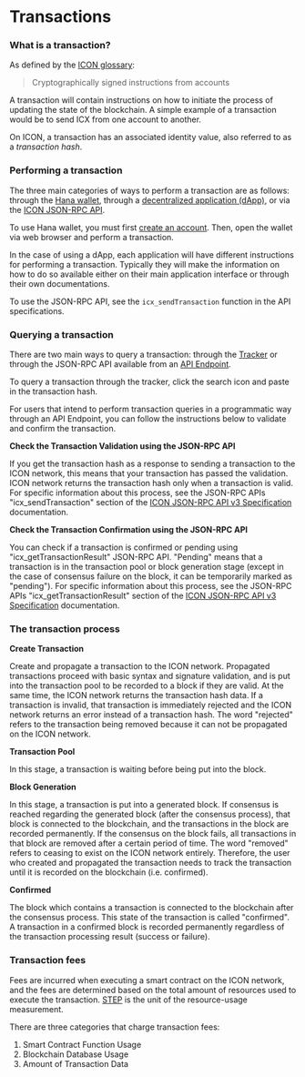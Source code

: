 # Transactions

### What is a transaction?

As defined by the [ICON glossary](https://icon.community/glossary/transaction/):

> Cryptographically signed instructions from accounts

A transaction will contain instructions on how to initiate the process of updating the state of the blockchain. A simple example of a transaction would be to send ICX from one account to another.

On ICON, a transaction has an associated identity value, also referred to as a _transaction hash_.

### Performing a transaction

The three main categories of ways to perform a transaction are as follows: through the [Hana wallet](https://chrome.google.com/webstore/detail/hana/jfdlamikmbghhapbgfoogdffldioobgl/related), through a [decentralized application (dApp)](../../projects/decentralized-applications-dapps.md), or via the [ICON JSON-RPC API](../../icon-stack/client-apis/).

To use Hana wallet, you must first [create an account](accounts.md#creating-an-account). Then, open the wallet via web browser and perform a transaction.

In the case of using a dApp, each application will have different instructions for performing a transaction. Typically they will make the information on how to do so available either on their main application interface or through their own documentations.

To use the JSON-RPC API, see the `icx_sendTransaction` function in the API specifications.

### Querying a transaction

There are two main ways to query a transaction: through the [Tracker](https://https/tracker.icon.community) or through the JSON-RPC API available from an [API Endpoint](../network/api-endpoints.md).

To query a transaction through the tracker, click the search icon and paste in the transaction hash.

For users that intend to perform transaction queries in a programmatic way through an API Endpoint, you can follow the instructions below to validate and confirm the transaction.

**Check the Transaction Validation using the JSON-RPC API**

If you get the transaction hash as a response to sending a transaction to the ICON network, this means that your transaction has passed the validation. ICON network returns the transaction hash only when a transaction is valid. For specific information about this process, see the JSON-RPC APIs "icx\_sendTransaction" section of the [ICON JSON-RPC API v3 Specification](../../icon-stack/client-apis/json-rpc-api/) documentation.

**Check the Transaction Confirmation using the JSON-RPC API**

You can check if a transaction is confirmed or pending using "icx\_getTransactionResult" JSON-RPC API. "Pending" means that a transaction is in the transaction pool or block generation stage (except in the case of consensus failure on the block, it can be temporarily marked as "pending"). For specific information about this process, see the JSON-RPC APIs "icx\_getTransactionResult" section of the [ICON JSON-RPC API v3 Specification](../../icon-stack/client-apis/json-rpc-api/) documentation.

### The transaction process

**Create Transaction**

Create and propagate a transaction to the ICON network. Propagated transactions proceed with basic syntax and signature validation, and is put into the transaction pool to be recorded to a block if they are valid. At the same time, the ICON network returns the transaction hash data. If a transaction is invalid, that transaction is immediately rejected and the ICON network returns an error instead of a transaction hash. The word "rejected" refers to the transaction being removed because it can not be propagated on the ICON network.

**Transaction Pool**

In this stage, a transaction is waiting before being put into the block.

**Block Generation**

In this stage, a transaction is put into a generated block. If consensus is reached regarding the generated block (after the consensus process), that block is connected to the blockchain, and the transactions in the block are recorded permanently. If the consensus on the block fails, all transactions in that block are removed after a certain period of time. The word "removed" refers to ceasing to exist on the ICON network entirely. Therefore, the user who created and propagated the transaction needs to track the transaction until it is recorded on the blockchain (i.e. confirmed).

**Confirmed**

The block which contains a transaction is connected to the blockchain after the consensus process. This state of the transaction is called "confirmed". A transaction in a confirmed block is recorded permanently regardless of the transaction processing result (success or failure).

### Transaction fees

Fees are incurred when executing a smart contract on the ICON network, and the fees are determined based on the total amount of resources used to execute the transaction. [STEP](../economics/step.md) is the unit of the resource-usage measurement.

There are three categories that charge transaction fees:

1. Smart Contract Function Usage
2. Blockchain Database Usage
3. Amount of Transaction Data
